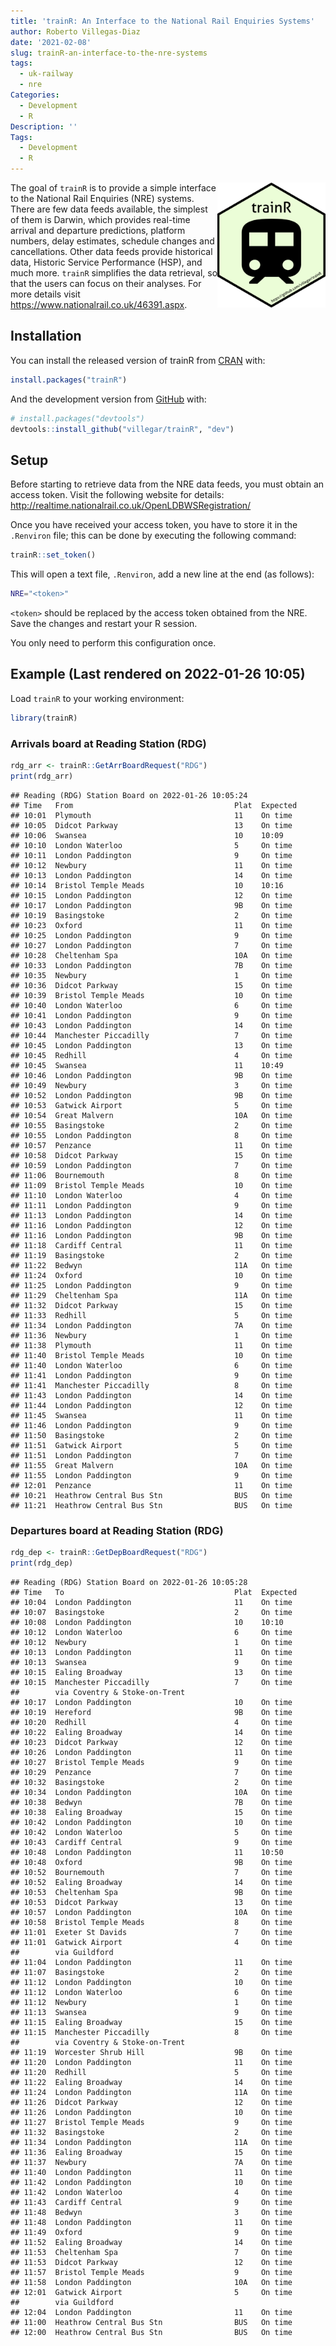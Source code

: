 ```yaml
---
title: 'trainR: An Interface to the National Rail Enquiries Systems'
author: Roberto Villegas-Diaz
date: '2021-02-08'
slug: trainR-an-interface-to-the-nre-systems
tags:
  - uk-railway
  - nre
Categories:
  - Development
  - R
Description: ''
Tags:
  - Development
  - R
---
```


<img src="https://raw.githubusercontent.com/villegar/trainR/main/inst/images/logo.png" alt="logo" align="right" height=200px/>

The goal of `trainR` is to provide a simple interface to the 
National Rail Enquiries (NRE) systems. There are few data feeds 
available, the simplest of them is Darwin, which provides real-time 
arrival and departure predictions, platform numbers, delay estimates, 
schedule changes and cancellations. Other data feeds provide historical 
data, Historic Service Performance (HSP), and much more. `trainR` 
simplifies the data retrieval, so that the users can focus on their 
analyses. For more details visit 
https://www.nationalrail.co.uk/46391.aspx.

## Installation

You can install the released version of trainR from [CRAN](https://CRAN.R-project.org) with:

``` r
install.packages("trainR")
```

And the development version from [GitHub](https://github.com/) with:

``` r
# install.packages("devtools")
devtools::install_github("villegar/trainR", "dev")
```

## Setup
Before starting to retrieve data from the NRE data feeds, you must obtain an access token. 
Visit the following website for details: http://realtime.nationalrail.co.uk/OpenLDBWSRegistration/

Once you have received your access token, you have to store it in the `.Renviron` file; this can be 
done by executing the following command:


```r
trainR::set_token()
```

This will open a text file, `.Renviron`, add a new line at the end (as follows):

```bash
NRE="<token>"
```

`<token>` should be replaced by the access token obtained from the NRE. Save the changes and restart 
your R session.

You only need to perform this configuration once.

## Example (Last rendered on 2022-01-26 10:05)

Load `trainR` to your working environment:

```r
library(trainR)
```

### Arrivals board at Reading Station (RDG)


```r
rdg_arr <- trainR::GetArrBoardRequest("RDG")
print(rdg_arr)
```

```
## Reading (RDG) Station Board on 2022-01-26 10:05:24
## Time   From                                    Plat  Expected
## 10:01  Plymouth                                11    On time
## 10:05  Didcot Parkway                          13    On time
## 10:06  Swansea                                 10    10:09
## 10:10  London Waterloo                         5     On time
## 10:11  London Paddington                       9     On time
## 10:12  Newbury                                 11    On time
## 10:13  London Paddington                       14    On time
## 10:14  Bristol Temple Meads                    10    10:16
## 10:15  London Paddington                       12    On time
## 10:17  London Paddington                       9B    On time
## 10:19  Basingstoke                             2     On time
## 10:23  Oxford                                  11    On time
## 10:25  London Paddington                       9     On time
## 10:27  London Paddington                       7     On time
## 10:28  Cheltenham Spa                          10A   On time
## 10:33  London Paddington                       7B    On time
## 10:35  Newbury                                 1     On time
## 10:36  Didcot Parkway                          15    On time
## 10:39  Bristol Temple Meads                    10    On time
## 10:40  London Waterloo                         6     On time
## 10:41  London Paddington                       9     On time
## 10:43  London Paddington                       14    On time
## 10:44  Manchester Piccadilly                   7     On time
## 10:45  London Paddington                       13    On time
## 10:45  Redhill                                 4     On time
## 10:45  Swansea                                 11    10:49
## 10:46  London Paddington                       9B    On time
## 10:49  Newbury                                 3     On time
## 10:52  London Paddington                       9B    On time
## 10:53  Gatwick Airport                         5     On time
## 10:54  Great Malvern                           10A   On time
## 10:55  Basingstoke                             2     On time
## 10:55  London Paddington                       8     On time
## 10:57  Penzance                                11    On time
## 10:58  Didcot Parkway                          15    On time
## 10:59  London Paddington                       7     On time
## 11:06  Bournemouth                             8     On time
## 11:09  Bristol Temple Meads                    10    On time
## 11:10  London Waterloo                         4     On time
## 11:11  London Paddington                       9     On time
## 11:13  London Paddington                       14    On time
## 11:16  London Paddington                       12    On time
## 11:16  London Paddington                       9B    On time
## 11:18  Cardiff Central                         11    On time
## 11:19  Basingstoke                             2     On time
## 11:22  Bedwyn                                  11A   On time
## 11:24  Oxford                                  10    On time
## 11:25  London Paddington                       9     On time
## 11:29  Cheltenham Spa                          11A   On time
## 11:32  Didcot Parkway                          15    On time
## 11:33  Redhill                                 5     On time
## 11:34  London Paddington                       7A    On time
## 11:36  Newbury                                 1     On time
## 11:38  Plymouth                                11    On time
## 11:40  Bristol Temple Meads                    10    On time
## 11:40  London Waterloo                         6     On time
## 11:41  London Paddington                       9     On time
## 11:41  Manchester Piccadilly                   8     On time
## 11:43  London Paddington                       14    On time
## 11:44  London Paddington                       12    On time
## 11:45  Swansea                                 11    On time
## 11:46  London Paddington                       9     On time
## 11:50  Basingstoke                             2     On time
## 11:51  Gatwick Airport                         5     On time
## 11:51  London Paddington                       7     On time
## 11:55  Great Malvern                           10A   On time
## 11:55  London Paddington                       9     On time
## 12:01  Penzance                                11    On time
## 10:21  Heathrow Central Bus Stn                BUS   On time
## 11:21  Heathrow Central Bus Stn                BUS   On time
```

### Departures board at Reading Station (RDG)


```r
rdg_dep <- trainR::GetDepBoardRequest("RDG")
print(rdg_dep)
```

```
## Reading (RDG) Station Board on 2022-01-26 10:05:28
## Time   To                                      Plat  Expected
## 10:04  London Paddington                       11    On time
## 10:07  Basingstoke                             2     On time
## 10:08  London Paddington                       10    10:10
## 10:12  London Waterloo                         6     On time
## 10:12  Newbury                                 1     On time
## 10:13  London Paddington                       11    On time
## 10:13  Swansea                                 9     On time
## 10:15  Ealing Broadway                         13    On time
## 10:15  Manchester Piccadilly                   7     On time
##        via Coventry & Stoke-on-Trent           
## 10:17  London Paddington                       10    On time
## 10:19  Hereford                                9B    On time
## 10:20  Redhill                                 4     On time
## 10:22  Ealing Broadway                         14    On time
## 10:23  Didcot Parkway                          12    On time
## 10:26  London Paddington                       11    On time
## 10:27  Bristol Temple Meads                    9     On time
## 10:29  Penzance                                7     On time
## 10:32  Basingstoke                             2     On time
## 10:34  London Paddington                       10A   On time
## 10:38  Bedwyn                                  7B    On time
## 10:38  Ealing Broadway                         15    On time
## 10:42  London Paddington                       10    On time
## 10:42  London Waterloo                         5     On time
## 10:43  Cardiff Central                         9     On time
## 10:48  London Paddington                       11    10:50
## 10:48  Oxford                                  9B    On time
## 10:52  Bournemouth                             7     On time
## 10:52  Ealing Broadway                         14    On time
## 10:53  Cheltenham Spa                          9B    On time
## 10:53  Didcot Parkway                          13    On time
## 10:57  London Paddington                       10A   On time
## 10:58  Bristol Temple Meads                    8     On time
## 11:01  Exeter St Davids                        7     On time
## 11:01  Gatwick Airport                         4     On time
##        via Guildford                           
## 11:04  London Paddington                       11    On time
## 11:07  Basingstoke                             2     On time
## 11:12  London Paddington                       10    On time
## 11:12  London Waterloo                         6     On time
## 11:12  Newbury                                 1     On time
## 11:13  Swansea                                 9     On time
## 11:15  Ealing Broadway                         15    On time
## 11:15  Manchester Piccadilly                   8     On time
##        via Coventry & Stoke-on-Trent           
## 11:19  Worcester Shrub Hill                    9B    On time
## 11:20  London Paddington                       11    On time
## 11:20  Redhill                                 5     On time
## 11:22  Ealing Broadway                         14    On time
## 11:24  London Paddington                       11A   On time
## 11:26  Didcot Parkway                          12    On time
## 11:26  London Paddington                       10    On time
## 11:27  Bristol Temple Meads                    9     On time
## 11:32  Basingstoke                             2     On time
## 11:34  London Paddington                       11A   On time
## 11:36  Ealing Broadway                         15    On time
## 11:37  Newbury                                 7A    On time
## 11:40  London Paddington                       11    On time
## 11:42  London Paddington                       10    On time
## 11:42  London Waterloo                         4     On time
## 11:43  Cardiff Central                         9     On time
## 11:48  Bedwyn                                  3     On time
## 11:48  London Paddington                       11    On time
## 11:49  Oxford                                  9     On time
## 11:52  Ealing Broadway                         14    On time
## 11:53  Cheltenham Spa                          7     On time
## 11:53  Didcot Parkway                          12    On time
## 11:57  Bristol Temple Meads                    9     On time
## 11:58  London Paddington                       10A   On time
## 12:01  Gatwick Airport                         5     On time
##        via Guildford                           
## 12:04  London Paddington                       11    On time
## 11:00  Heathrow Central Bus Stn                BUS   On time
## 12:00  Heathrow Central Bus Stn                BUS   On time
```

